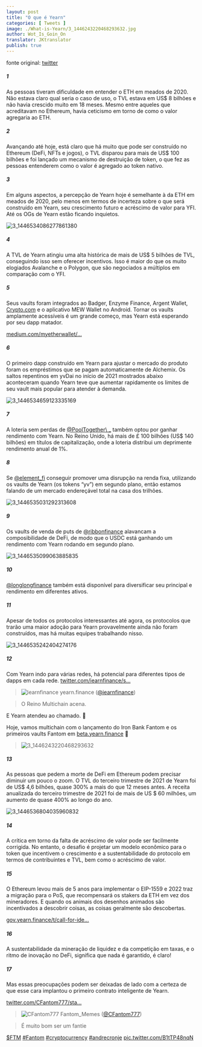 ```yaml
---
layout: post
title: "O que é Yearn"
categories: [ Tweets ]
image: ./What-is-Yearn/3_1446243220468293632.jpg
author: Wot_Is_Goin_On
translator: JKtranslator
publish: true
---
```


fonte original: [twitter](https://twitter.com/Wot_Is_Goin_On/status/1446540007292952579)

##### 1
As pessoas tiveram dificuldade em entender o ETH em meados de 2020. Não estava claro qual seria o caso de uso, o TVL estava em US$ 8 bilhões e não havia crescido muito em 18 meses. Mesmo entre aqueles que acreditavam no Ethereum, havia ceticismo em torno de como o valor agregaria ao ETH.

##### 2
Avançando até hoje, está claro que há muito que pode ser construído no Ethereum (DeFi, NFTs e jogos), o TVL disparou para mais de US$ 100 bilhões e foi lançado um mecanismo de destruição de token, o que fez as pessoas entenderem como o valor é agregado ao token nativo.

##### 3
Em alguns aspectos, a percepção de Yearn hoje é semelhante à da ETH em meados de 2020, pelo menos em termos de incerteza sobre o que será construído em Yearn, seu crescimento futuro e acréscimo de valor para YFI. Até os OGs de Yearn estão ficando inquietos.

![3_1446534086277861380](3_1446534086277861380.jpg)

##### 4
A TVL de Yearn atingiu uma alta histórica de mais de US$ 5 bilhões de TVL, conseguindo isso sem oferecer incentivos. Isso é maior do que os muito elogiados Avalanche e o Polygon, que são negociados a múltiplos em comparação com o YFI.

##### 5
Seus vaults foram integrados ao Badger, Enzyme Finance, Argent Wallet, [Crypto.com](http://Crypto.com) e o aplicativo MEW Wallet no Android. Tornar os vaults amplamente acessíveis é um grande começo, mas Yearn está esperando por seu dapp matador.

[medium.com/myetherwallet/…](https://medium.com/myetherwallet/introducing-yearn-vaults-on-mew-wallet-app-android-274818aa830e)

##### 6
O primeiro dapp construído em Yearn para ajustar o mercado do produto foram os empréstimos que se pagam automaticamente de Alchemix. Os saltos repentinos em yvDai no início de 2021 mostrados abaixo aconteceram quando Yearn teve que aumentar rapidamente os limites de seu vault mais popular para atender à demanda.

![3_1446534659123335169](3_1446534659123335169.jpg)

##### 7
A loteria sem perdas de [@PoolTogether\ _](https://twitter.com/PoolTogether_) também optou por ganhar rendimento com Yearn. No Reino Unido, há mais de £ 100 bilhões (US$ 140 bilhões) em títulos de capitalização, onde a loteria distribui um deprimente rendimento anual de 1%.

##### 8
Se [@element_fi](https://twitter.com/element_fi) conseguir promover uma disrupção na renda fixa, utilizando os vaults de Yearn (os tokens “yv”) em segundo plano, então estamos falando de um mercado endereçável total na casa dos trilhões.

![3_1446535031292313608](3_1446535031292313608.jpg)

##### 9
Os vaults de venda de puts de [@ribbonfinance](https://twitter.com/ribbonfinance) alavancam a composibilidade de DeFi, de modo que o USDC está ganhando um rendimento com Yearn rodando em segundo plano.

![3_1446535099063885835](3_1446535099063885835.jpg)

##### 10
[@longlongfinance](https://twitter.com/longlongfinance) também está disponível para diversificar seu principal e rendimento em diferentes ativos.

##### 11
Apesar de todos os protocolos interessantes até agora, os protocolos que trarão uma maior adoção para Yearn provavelmente ainda não foram construídos, mas há muitas equipes trabalhando nisso.

![3_1446535242404274176](3_1446535242404274176.jpg)

##### 12
Com Yearn indo para várias redes, há potencial para diferentes tipos de dapps em cada rede. [twitter.com/iearnfinance/s…](https://twitter.com/iearnfinance/status/1446243257336229912?s=20)

> ![iearnfinance](earnfinance-1223779978459770880.jpg)
> yearn.finance ([@iearnfinance](https://twitter.com/iearnfinance))

> O Reino Multichain acena.

E Yearn atendeu ao chamado. 📯

Hoje, vamos multichain com o lançamento do Iron Bank Fantom e os primeiros vaults Fantom em [beta.yearn.finance](http://beta.yearn.finance) 🧵

> ![3_1446243220468293632](3_1446243220468293632.jpg)

##### 13
As pessoas que pedem a morte de DeFi em Ethereum podem precisar diminuir um pouco o zoom. O TVL do terceiro trimestre de 2021 de Yearn foi de US$ 4,6 bilhões, quase 300% a mais do que 12 meses antes. A receita anualizada do terceiro trimestre de 2021 foi de mais de US $ 60 milhões, um aumento de quase 400% ao longo do ano.

![3_1446536804035960832](3_1446536804035960832.jpg)

##### 14
A crítica em torno da falta de acréscimo de valor pode ser facilmente corrigida. No entanto, o desafio é projetar um modelo econômico para o token que incentivem o crescimento e a sustentabilidade do protocolo em termos de contribuintes e TVL, bem como o acréscimo de valor.

##### 15
O Ethereum levou mais de 5 anos para implementar o EIP-1559 e 2022 traz a migração para o PoS, que recompensará os stakers da ETH em vez dos mineradores. E quando os animais dos desenhos animados são incentivados a descobrir coisas, as coisas geralmente são descobertas.

[gov.yearn.finance/t/call-for-ide…](https://gov.yearn.finance/t/call-for-ideas-yfi-tokenomics-revamp/11573/5)

##### 16
A sustentabilidade da mineração de liquidez e da competição em taxas, e o ritmo de inovação no DeFi, significa que nada é garantido, é claro!

##### 17
Mas essas preocupações podem ser deixadas de lado com a certeza de que esse cara implantou o primeiro contrato inteligente de Yearn.

[twitter.com/CFantom777/sta…](https://twitter.com/CFantom777/status/1446366012421468162?s=20)

> ![CFantom777](CFantom777-1387931745832497152.jpg)
> Fantom_Memes ([@CFantom777](https://twitter.com/CFantom777))

> É muito bom ser um fantie

[$FTM](https://twitter.com/search?q=%24FTM) [#Fantom](https://twitter.com/hashtag/Fantom) [#cryptocurrency](https://twitter.com/hashtag/cryptocurrency) [#andrecronje](https://twitter.com/hashtag/andrecronje) [pic.twitter.com/B1tTP48nqN](https://twitter.com/CFantom777/status/1446366012421468162/video/1)
